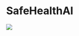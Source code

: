 # SafeHealthAI

[![](https://mermaid.ink/img/pako:eNqFVN1u2jAUfhXLu9kkyvgLBS4mhQJdVCIxse5iSS9MchwsBZv5px2FPsyeYY_QF5sd3BFWbfNFFOec7_h833fiPc5EDniEES3FQ7YmUqPP45Qju5RZFZJs1yjiW6NRkuIp15LkBOWAJkQLleK7Y6pbt8mtMkQycYcuLj4crogsCMoE18BZLg5onISPRgIal2KFllpIUoCHA89T_sehCykyUIrxwp183JENA64F2qEJaMgy9vyTn_Uwdkej6XUyvbeJ6FqyvBadXlfhcOY7mRmeaSa4quWEs6r7U320iKL3i4_RAcVzjwsjNCe8MCcCbsXzChlbPUthKWkJnDji4ezvLJeQGcn0znG8IttK2iUU9ltO8jNqN8kN7NAXYkptBW7akyxWgnXBynFVkntQp6MqtknMMimUoBpVxqFo4pGhsaZolpGK4TlskkyA2lZBIiqkrSxM7mGx4Mz6BuLU4n_YHV125MJyQzIriHewKiDOCL4o7wYLgWbfDGirn2W1_DRP3h6lt69u9MiKKHj3GjwXhXISKqY0bMgBWcu229IydT7bQVasWGv1j7HzHP3YnRjvUMiff5TMVj7r2jXkhmocJQvxYEUbR7XoMRbGfnB8uXrfsUe_7kjvSvC_HmVlOXoDbRpQqEdr_4hP6dIOzespvwfsmEAprOCsxotHvsCABjCsx2uC-BJdCGiAG3gDckNYbi-PvQOkWK9hAyke2dccqJvUFKf8yaYSo8VyxzM80tJAA0thijUeUVIquzPbnGiYMGIt2LykbAn_KkR9i0d7_B2PLjqtbrPf718OBkHrsjUcBL0G3tnvwaDZ67Z6gQsNB53eUwM_VhXazW6r3xt22u2OfbYuB90Ghtyxio-XX3UHPv0CtTmZug?type=png)](https://mermaid.live/edit#pako:eNqFVN1u2jAUfhXLu9kkyvgLBS4mhQJdVCIxse5iSS9MchwsBZv5px2FPsyeYY_QF5sd3BFWbfNFFOec7_h833fiPc5EDniEES3FQ7YmUqPP45Qju5RZFZJs1yjiW6NRkuIp15LkBOWAJkQLleK7Y6pbt8mtMkQycYcuLj4crogsCMoE18BZLg5onISPRgIal2KFllpIUoCHA89T_sehCykyUIrxwp183JENA64F2qEJaMgy9vyTn_Uwdkej6XUyvbeJ6FqyvBadXlfhcOY7mRmeaSa4quWEs6r7U320iKL3i4_RAcVzjwsjNCe8MCcCbsXzChlbPUthKWkJnDji4ezvLJeQGcn0znG8IttK2iUU9ltO8jNqN8kN7NAXYkptBW7akyxWgnXBynFVkntQp6MqtknMMimUoBpVxqFo4pGhsaZolpGK4TlskkyA2lZBIiqkrSxM7mGx4Mz6BuLU4n_YHV125MJyQzIriHewKiDOCL4o7wYLgWbfDGirn2W1_DRP3h6lt69u9MiKKHj3GjwXhXISKqY0bMgBWcu229IydT7bQVasWGv1j7HzHP3YnRjvUMiff5TMVj7r2jXkhmocJQvxYEUbR7XoMRbGfnB8uXrfsUe_7kjvSvC_HmVlOXoDbRpQqEdr_4hP6dIOzespvwfsmEAprOCsxotHvsCABjCsx2uC-BJdCGiAG3gDckNYbi-PvQOkWK9hAyke2dccqJvUFKf8yaYSo8VyxzM80tJAA0thijUeUVIquzPbnGiYMGIt2LykbAn_KkR9i0d7_B2PLjqtbrPf718OBkHrsjUcBL0G3tnvwaDZ67Z6gQsNB53eUwM_VhXazW6r3xt22u2OfbYuB90Ghtyxio-XX3UHPv0CtTmZug)
